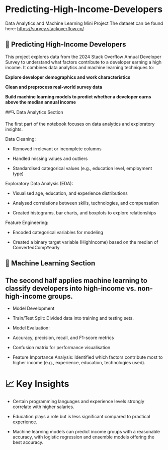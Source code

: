 # Predicting-High-Income-Developers
Data Analytics and Machine Learning Mini Project
The dataset can be found here: https://survey.stackoverflow.co/
## 🧠 Predicting High-Income Developers

This project explores data from the 2024 Stack Overflow Annual Developer Survey to understand what factors contribute to a developer earning a high income.
It combines data analytics and machine learning techniques to:

**Explore developer demographics and work characteristics**

**Clean and preprocess real-world survey data**

**Build machine learning models to predict whether a developer earns above the median annual income**

##🔍 Data Analytics Section

The first part of the notebook focuses on data analytics and exploratory insights.

Data Cleaning:

- Removed irrelevant or incomplete columns

- Handled missing values and outliers

- Standardised categorical values (e.g., education level, employment type)

Exploratory Data Analysis (EDA):

- Visualised age, education, and experience distributions

- Analysed correlations between skills, technologies, and compensation

- Created histograms, bar charts, and boxplots to explore relationships

Feature Engineering:

- Encoded categorical variables for modeling

- Created a binary target variable (HighIncome) based on the median of ConvertedCompYearly

## 🤖 Machine Learning Section

## The second half applies machine learning to classify developers into high-income vs. non-high-income groups.

- Model Development

- Train/Test Split: Divided data into training and testing sets.

- Model Evaluation:

- Accuracy, precision, recall, and F1-score metrics

- Confusion matrix for performance visualisation

- Feature Importance Analysis: Identified which factors contribute most to higher income (e.g., experience, education, technologies used).


# 📈 Key Insights

- Certain programming languages and experience levels strongly correlate with higher salaries.

- Education plays a role but is less significant compared to practical experience.

- Machine learning models can predict income groups with a reasonable accuracy, with logistic regression and ensemble models offering the best accuracy.

